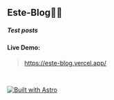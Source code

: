 ## Este-Blog🧙‍♂️

##### Test posts
#### Live Demo:
> https://este-blog.vercel.app/
<br />

[![Built with Astro](https://astro.badg.es/v2/built-with-astro/small.svg)](https://astro.build)
